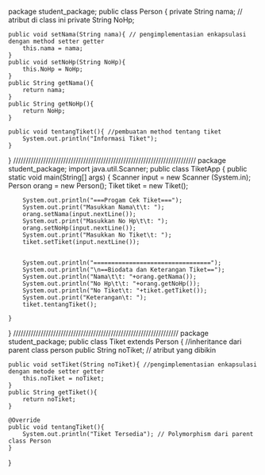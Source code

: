 package student_package;
public class Person {
    private String nama; // atribut di class ini
    private String NoHp;

    public void setNama(String nama){ // pengimplementasian enkapsulasi dengan method setter getter 
        this.nama = nama;
    }
    public void setNoHp(String NoHp){
        this.NoHp = NoHp;
    }
    public String getNama(){
        return nama;
    }
    public String getNoHp(){
        return NoHp;
    }

    public void tentangTiket(){ //pembuatan method tentang tiket
        System.out.println("Informasi Tiket");
    }
    
}
/////////////////////////////////////////////////////////////////////////
package student_package;
import java.util.Scanner;
public class TiketApp {
    public static void main(String[] args) {
        Scanner input = new Scanner (System.in);
        Person orang = new Person();
        Tiket tiket = new Tiket();

        System.out.println("===Progam Cek Tiket===");
        System.out.print("Masukkan Nama\t\t: ");
        orang.setNama(input.nextLine());
        System.out.print("Masukkan No Hp\t\t: ");
        orang.setNoHp(input.nextLine());
        System.out.print("Masukkan No Tiket\t: ");
        tiket.setTiket(input.nextLine());


        System.out.println("=================================");
        System.out.println("\n==Biodata dan Keterangan Tiket==");
        System.out.println("Nama\t\t: "+orang.getNama());
        System.out.println("No Hp\t\t: "+orang.getNoHp());
        System.out.println("No Tiket\t: "+tiket.getTiket());
        System.out.print("Keterangan\t: ");
        tiket.tentangTiket();
        
    }
}
//////////////////////////////////////////////////////////////////
package student_package;
public class Tiket extends Person { //inheritance dari parent class person
    public String noTiket; // atribut yang dibikin

    public void setTiket(String noTiket){ //pengimplementasian enkapsulasi dengan metode setter getter
        this.noTiket = noTiket;
    }
    public String getTiket(){
        return noTiket;
    }

    @Override
    public void tentangTiket(){
        System.out.println("Tiket Tersedia"); // Polymorphism dari parent class Person
    }    
}
